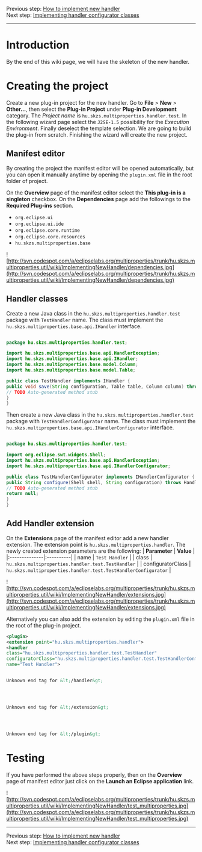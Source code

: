 Previous step: [How to implement new handler](ImplementingNewHandlerTutorial.md)<br />
Next step: [Implementing handler configurator classes](ImplementingNewHandlerConfiguratorClass.md)


---


# Introduction #
By the end of this wiki page, we will have the skeleton of the new handler.

# Creating the project #
Create a new plug-in project for the new handler. Go to **File** > **New** > **Other...**, then select the **Plug-in Project** under **Plug-in Development** category. The _Project name_ is `hu.skzs.multiproperties.handler.test`. In the following wizard page select the `J2SE-1.5` possibility for the _Execution Environment_. Finally deselect the template selection. We are going to build the plug-in from scratch. Finishing the wizard will create the new project.

## Manifest editor ##
By creating the project the manifest editor will be opened automatically, but you can open it manually anytime by opening the `plugin.xml` file in the root folder of project.

On the **Overview** page of the manifest editor select the **This plug-in is a singleton** checkbox. On the **Dependencies** page add the followings to the **Required Plug-ins** section.
  * `org.eclipse.ui`
  * `org.eclipse.ui.ide`
  * `org.eclipse.core.runtime`
  * `org.eclipse.core.resources`
  * `hu.skzs.multiproperties.base`

![http://svn.codespot.com/a/eclipselabs.org/multiproperties/trunk/hu.skzs.multiproperties.util/wiki/ImplementingNewHandler/dependencies.jpg](http://svn.codespot.com/a/eclipselabs.org/multiproperties/trunk/hu.skzs.multiproperties.util/wiki/ImplementingNewHandler/dependencies.jpg)

## Handler classes ##
Create a new Java class in the `hu.skzs.multiproperties.handler.test` package with `TestHandler` name. The class must implement the `hu.skzs.multiproperties.base.api.IHandler` interface.
```java

package hu.skzs.multiproperties.handler.test;

import hu.skzs.multiproperties.base.api.HandlerException;
import hu.skzs.multiproperties.base.api.IHandler;
import hu.skzs.multiproperties.base.model.Column;
import hu.skzs.multiproperties.base.model.Table;

public class TestHandler implements IHandler {
public void save(String configuration, Table table, Column column) throws HandlerException {
// TODO Auto-generated method stub
}
}
```

Then create a new Java class in the `hu.skzs.multiproperties.handler.test` package with `TestHandlerConfigurator` name. The class must implement the `hu.skzs.multiproperties.base.api.IHandlerConfigurator` interface.

```java

package hu.skzs.multiproperties.handler.test;

import org.eclipse.swt.widgets.Shell;
import hu.skzs.multiproperties.base.api.HandlerException;
import hu.skzs.multiproperties.base.api.IHandlerConfigurator;

public class TestHandlerConfigurator implements IHandlerConfigurator {
public String configure(Shell shell, String configuration) throws HandlerException {
// TODO Auto-generated method stub
return null;
}
}
```

## Add Handler extension ##
On the **Extensions** page of the manifest editor add a new handler extension. The extension point is `hu.skzs.multiproperties.handler`. The newly created extension parameters are the following:
| **Parameter** | **Value** |
|:--------------|:----------|
| name | `Test Handler` |
| class | `hu.skzs.multiproperties.handler.test.TestHandler` |
| configuratorClass | `hu.skzs.multiproperties.handler.test.TestHandlerConfigurator` |

![http://svn.codespot.com/a/eclipselabs.org/multiproperties/trunk/hu.skzs.multiproperties.util/wiki/ImplementingNewHandler/extensions.jpg](http://svn.codespot.com/a/eclipselabs.org/multiproperties/trunk/hu.skzs.multiproperties.util/wiki/ImplementingNewHandler/extensions.jpg)

Alternatively you can also add the extension by editing the `plugin.xml` file in the root of the plug-in project.
```xml
<plugin>
<extension point="hu.skzs.multiproperties.handler">
<handler
class="hu.skzs.multiproperties.handler.test.TestHandler"
configuratorClass="hu.skzs.multiproperties.handler.test.TestHandlerConfigurator"
name="Test Handler">


Unknown end tag for &lt;/handler&gt;




Unknown end tag for &lt;/extension&gt;




Unknown end tag for &lt;/plugin&gt;

```

# Testing #
If you have performed the above steps properly, then on the **Overview** page of manifest editor just click on the **Launch an Eclipse application** link.

![http://svn.codespot.com/a/eclipselabs.org/multiproperties/trunk/hu.skzs.multiproperties.util/wiki/ImplementingNewHandler/test_multiproperties.jpg](http://svn.codespot.com/a/eclipselabs.org/multiproperties/trunk/hu.skzs.multiproperties.util/wiki/ImplementingNewHandler/test_multiproperties.jpg)


---

Previous step: [How to implement new handler](ImplementingNewHandlerTutorial.md)<br />
Next step: [Implementing handler configurator classes](ImplementingNewHandlerConfiguratorClass.md)